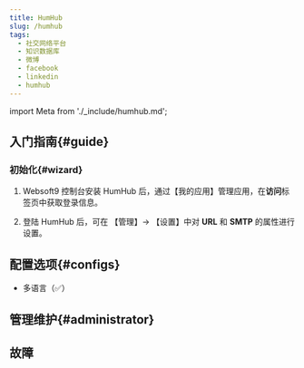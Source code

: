 ```yaml
---
title: HumHub
slug: /humhub
tags:
  - 社交网络平台
  - 知识数据库
  - 微博
  - facebook
  - linkedin
  - humhub
---
```


import Meta from './_include/humhub.md';

<Meta name="meta" />

## 入门指南{#guide}

### 初始化{#wizard}

1. Websoft9 控制台安装 HumHub 后，通过【我的应用】管理应用，在**访问**标签页中获取登录信息。  

2. 登陆  HumHub 后，可在 【管理】-> 【设置】中对 **URL** 和 **SMTP** 的属性进行设置。

## 配置选项{#configs}

- 多语言（✅）

## 管理维护{#administrator}

## 故障
